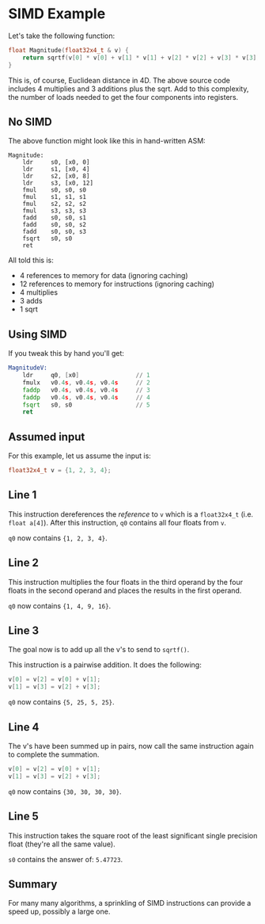 # SIMD Example

Let's take the following function:

```c++
float Magnitude(float32x4_t & v) {
	return sqrtf(v[0] * v[0] + v[1] * v[1] + v[2] * v[2] + v[3] * v[3]);
}
```

This is, of course, Euclidean distance in 4D. The above source code includes 4 multiplies and 3 additions plus the sqrt. Add to this complexity, the number of loads needed to get the four components into registers.

## No SIMD

The above function might look like this in hand-written ASM:

```text
Magnitude:
	ldr		s0, [x0, 0]
	ldr		s1, [x0, 4]
	ldr		s2, [x0, 8]
	ldr		s3, [x0, 12]
	fmul	s0, s0, s0
	fmul	s1, s1, s1
	fmul	s2, s2, s2
	fmul	s3, s3, s3
	fadd	s0, s0, s1
	fadd	s0, s0, s2
	fadd	s0, s0, s3
	fsqrt	s0, s0
	ret
```

All told this is:

* 4 references to memory for data (ignoring caching)
* 12 references to memory for instructions (ignoring caching)
* 4 multiplies
* 3 adds
* 1 sqrt

## Using SIMD

If you tweak this by hand you'll get:

```asm
MagnitudeV:
	ldr		q0, [x0]				// 1
	fmulx	v0.4s, v0.4s, v0.4s		// 2
	faddp	v0.4s, v0.4s, v0.4s		// 3
	faddp	v0.4s, v0.4s, v0.4s		// 4
	fsqrt	s0, s0					// 5
	ret
```

## Assumed input

For this example, let us assume the input is:

```c++
float32x4_t v = {1, 2, 3, 4};
```

## Line 1

This instruction dereferences the *reference* to `v` which is a `float32x4_t` (i.e. `float a[4]`). After this instruction, `q0` contains all four floats from `v`.

`q0` now contains `{1, 2, 3, 4}`.

## Line 2

This instruction multiplies the four floats in the third operand by the four floats in the second operand and places the results in the first operand.

`q0` now contains `{1, 4, 9, 16}`.

## Line 3

The goal now is to add up all the v's to send to `sqrtf()`.

This instruction is a pairwise addition. It does the following:

```c++
v[0] = v[2] = v[0] + v[1];
v[1] = v[3] = v[2] + v[3];
```

`q0` now contains `{5, 25, 5, 25}`.

## Line 4

The v's have been summed up in pairs, now call the same instruction again to complete the summation.

```c++
v[0] = v[2] = v[0] + v[1];
v[1] = v[3] = v[2] + v[3];
```

`q0` now contains `{30, 30, 30, 30}`.

## Line 5

This instruction takes the square root of the least significant single precision float (they're all the same value).

`s0` contains the answer of: `5.47723`.

## Summary

For many many algorithms, a sprinkling of SIMD instructions can provide a speed up, possibly a large one.
